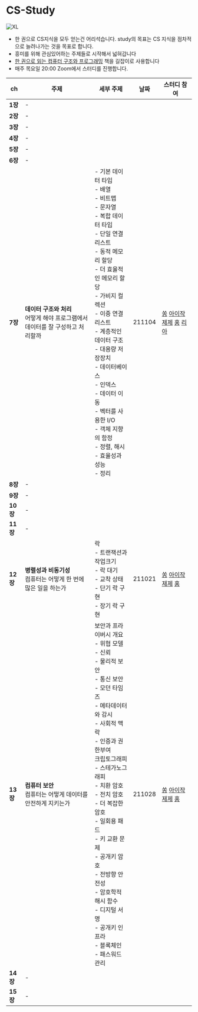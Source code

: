 # CS-Study

![XL](https://user-images.githubusercontent.com/62657991/137424243-fb533964-9c59-4e08-958b-822ddd49f7a5.jpeg)

- 한 권으로 CS지식을 모두 얻는건 어리석습니다. study의 목표는 CS 지식을 점차적으로 늘려나가는 것을 목표로 합니다. 
- 흥미를 위해 관심있어하는 주제들로 시작해서 넓혀갑니다
- [한 권으로 읽는 컴퓨터 구조와 프로그래밍](http://www.yes24.com/Product/Goods/102266032) 책을 길잡이로 사용합니다
- 매주 목요일 20:00 Zoom에서 스터디를 진행합니다.



| ch   | 주제              | 세부 주제                                                    | 날짜|스터디 참여|
| ---- | ----------------- | ------------------------------------------------------------ |-------|----|
|**1장**|-||||
|**2장**|-||||
|**3장**|-||||
|**4장**|-||||
|**5장**|-||||
|**6장**|-||||
|**7장**|**데이터 구조와 처리**<br />어떻게 해야 프로그램에서 데이터를 잘 구성하고 처리할까 | - 기본 데이터 타입<br /> - 배열<br /> - 비트맵<br /> - 문자열<br /> - 복합 데이터 타입<br /> - 단일 연결 리스트<br /> - 동적 메모리 할당<br /> - 더 효율적인 메모리 할당<br /> - 가비지 컬렉션<br /> - 이중 연결 리스트<br /> - 계층적인 데이터 구조<br /> - 대용량 저장장치<br /> - 데이터베이스<br /> - 인덱스<br /> - 데이터 이동<br /> - 벡터를 사용한 I/O<br /> - 객체 지향의 함정<br /> - 정렬, 해시<br /> - 효율성과 성능<br /> - 정리 |211104|[쏭](https://github.com/1song2) [아이작](https://github.com/okstring) [제제](https://github.com/JUNGYUN-Daegu) [홍](https://github.com/HongzCloud) [리아](https://github.com/Lia316)|
|**8장**|-||||
|**9장**|-||||
|**10장**|-||||
|**11장**|-||||
| **12장** | **병렬성과 비동기성**<br />컴퓨터는 어떻게 한 번에 많은 일을 하는가 | 락<br /> - 트랜잭션과 작업크기<br /> - 락 대기<br /> - 교착 상태<br /> - 단기 락 구현<br /> - 장기 락 구현 |211021|[쏭](https://github.com/1song2) [아이작](https://github.com/okstring) [제제](https://github.com/JUNGYUN-Daegu) [홍](https://github.com/HongzCloud)|
| **13장** | **컴퓨터 보안**<br />컴퓨터는 어떻게 데이터를 안전하게 지키는가 | 보안과 프라이버시 개요<br/> - 위협 모델<br/> - 신뢰<br/> - 물리적 보안<br/> - 통신 보안<br/> - 모던 타임즈<br/> - 메타데이터와 감시<br/> - 사회적 맥락<br/> - 인증과 권한부여<br/>크립토그래피<br/> - 스테가노그래피<br/> - 치환 암호<br/> - 전치 암호<br/> - 더 복잡한 암호<br/> - 일회용 패드<br/> - 키 교환 문제<br/> - 공개키 암호<br/> - 전방향 안전성<br/> - 암호학적 해시 함수<br/> - 디지털 서명<br/> - 공개키 인프라<br/> - 블록체인<br/> - 패스워드 관리 | 211028 |[쏭](https://github.com/1song2) [아이작](https://github.com/okstring) [제제](https://github.com/JUNGYUN-Daegu) [홍](https://github.com/HongzCloud)|
|**14장**|-||||
|**15장**|-||||

